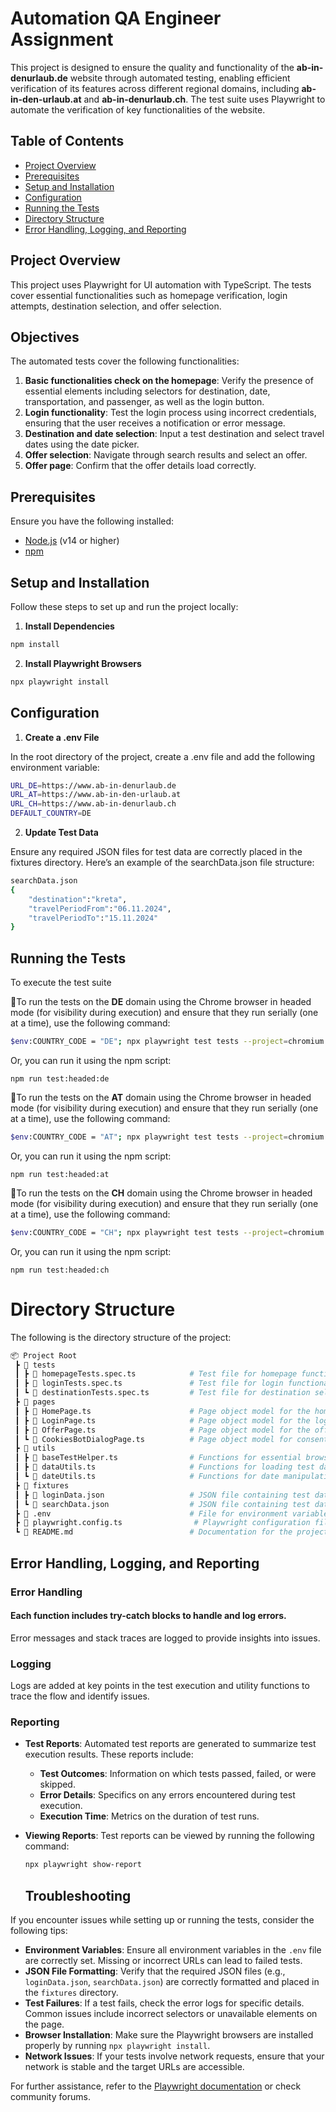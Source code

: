 # Automation QA Engineer Assignment

This project is designed to ensure the quality and functionality of the **ab-in-denurlaub.de** website through automated testing, enabling efficient verification of its features across different regional domains, including **ab-in-den-urlaub.at** and **ab-in-denurlaub.ch**. The test suite uses Playwright to automate the verification of key functionalities of the website.

## Table of Contents

- [Project Overview](#project-overview)
- [Prerequisites](#prerequisites)
- [Setup and Installation](#setup-and-installation)
- [Configuration](#configuration)
- [Running the Tests](#running-the-tests)
- [Directory Structure](#Directory-Structure)
- [Error Handling, Logging, and Reporting](#error-handling-logging-and-reporting)

## Project Overview

This project uses Playwright for UI automation with TypeScript. The tests cover essential functionalities such as homepage verification, login attempts, destination selection, and offer selection.

## Objectives

The automated tests cover the following functionalities:

1. **Basic functionalities check on the homepage**: Verify the presence of essential elements including selectors for destination, date, transportation, and passenger, as well as the login button.
2. **Login functionality**: Test the login process using incorrect credentials, ensuring that the user receives a notification or error message.
3. **Destination and date selection**: Input a test destination and select travel dates using the date picker.
4. **Offer selection**: Navigate through search results and select an offer.
5. **Offer page**: Confirm that the offer details load correctly.

## Prerequisites

Ensure you have the following installed:

- [Node.js](https://nodejs.org/) (v14 or higher)
- [npm](https://www.npmjs.com/get-npm)

## Setup and Installation

Follow these steps to set up and run the project locally:

1. **Install Dependencies**
```bash
npm install
```

2. **Install Playwright Browsers**
```bash
npx playwright install
```

## Configuration

1. **Create a .env File**

In the root directory of the project, create a .env file and add the following environment variable:

```bash
URL_DE=https://www.ab-in-denurlaub.de
URL_AT=https://www.ab-in-den-urlaub.at
URL_CH=https://www.ab-in-denurlaub.ch
DEFAULT_COUNTRY=DE
```

2. **Update Test Data**

Ensure any required JSON files for test data are correctly placed in the fixtures directory.
Here’s an example of the searchData.json file structure:

```bash
searchData.json
{
    "destination":"kreta",
    "travelPeriodFrom":"06.11.2024",
    "travelPeriodTo":"15.11.2024"
}
```

## Running the Tests

To execute the test suite 

🔹To run the tests on the **DE** domain using the Chrome browser in headed mode (for visibility during execution) and ensure that they run serially (one at a time), use the following command:

```bash
$env:COUNTRY_CODE = "DE"; npx playwright test tests --project=chromium --headed --workers=1
```

Or, you can run it using the npm script:
```
npm run test:headed:de
```

🔹To run the tests on the **AT** domain using the Chrome browser in headed mode (for visibility during execution) and ensure that they run serially (one at a time), use the following command:

```bash
$env:COUNTRY_CODE = "AT"; npx playwright test tests --project=chromium --headed --workers=1
```

Or, you can run it using the npm script:
```
npm run test:headed:at
```

🔹To run the tests on the **CH** domain using the Chrome browser in headed mode (for visibility during execution) and ensure that they run serially (one at a time), use the following command:

```bash
$env:COUNTRY_CODE = "CH"; npx playwright test tests --project=chromium --headed --workers=1
```

Or, you can run it using the npm script:
```
npm run test:headed:ch
```


# Directory Structure

The following is the directory structure of the project:

```bash
📦 Project Root
 ┣ 📂 tests
 ┃ ┣ 📄 homepageTests.spec.ts            # Test file for homepage functionality
 ┃ ┣ 📄 loginTests.spec.ts               # Test file for login functionality
 ┃ ┗ 📄 destinationTests.spec.ts         # Test file for destination selection functionality
 ┣ 📂 pages
 ┃ ┣ 📄 HomePage.ts                      # Page object model for the homepage
 ┃ ┣ 📄 LoginPage.ts                     # Page object model for the login page
 ┃ ┣ 📄 OfferPage.ts                     # Page object model for the offer page
 ┃ ┗ 📄 CookiesBotDialogPage.ts          # Page object model for consent page
 ┣ 📂 utils
 ┃ ┣ 📄 baseTestHelper.ts                # Functions for essential browser setup and navigation.
 ┃ ┣ 📄 dataUtils.ts                     # Functions for loading test data
 ┃ ┗ 📄 dateUtils.ts                     # Functions for date manipulations
 ┣ 📂 fixtures
 ┃ ┣ 📄 loginData.json                   # JSON file containing test data for loginTests
 ┃ ┗ 📄 searchData.json                  # JSON file containing test data for destinationTests
 ┣ 📄 .env                               # File for environment variables
 ┣ 📄 playwright.config.ts                # Playwright configuration file for setting the base URL.
 ┗ 📄 README.md                          # Documentation for the project            
```

## Error Handling, Logging, and Reporting

### Error Handling

#### Each function includes try-catch blocks to handle and log errors.
Error messages and stack traces are logged to provide insights into issues.

### Logging
Logs are added at key points in the test execution and utility functions to trace the flow and identify issues.

### Reporting

- **Test Reports**: Automated test reports are generated to summarize test execution results. These reports include:
  - **Test Outcomes**: Information on which tests passed, failed, or were skipped.
  - **Error Details**: Specifics on any errors encountered during test execution.
  - **Execution Time**: Metrics on the duration of test runs.

- **Viewing Reports**: Test reports can be viewed by running the following command:
  ```bash
  npx playwright show-report
  ```

  ## Troubleshooting

If you encounter issues while setting up or running the tests, consider the following tips:

- **Environment Variables**: Ensure all environment variables in the `.env` file are correctly set. Missing or incorrect URLs can lead to failed tests.
- **JSON File Formatting**: Verify that the required JSON files (e.g., `loginData.json`, `searchData.json`) are correctly formatted and placed in the `fixtures` directory.
- **Test Failures**: If a test fails, check the error logs for specific details. Common issues include incorrect selectors or unavailable elements on the page.
- **Browser Installation**: Make sure the Playwright browsers are installed properly by running `npx playwright install`.
- **Network Issues**: If your tests involve network requests, ensure that your network is stable and the target URLs are accessible.

For further assistance, refer to the [Playwright documentation](https://playwright.dev/docs/intro) or check community forums.




